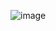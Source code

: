 ![image](https://github.com/bhdrasl00/BasitWebSitesi/assets/159437478/e2b0c0fe-bc12-43a8-accb-03245cf6b1ac)
